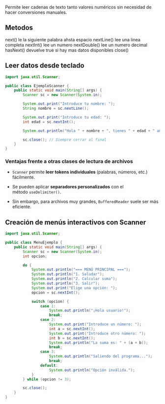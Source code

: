 Permite leer cadenas de texto tanto valores numéricos sin necesidad de hacer conversiones manuales.

## Metodos

next() le la siguiente palabra ahsta espacio
nextLine() lee una linea completa
nextInt() lee un numero
nextDouble() lee un numero decimal
hasNext() devuelve true si hay mas datos disponibles
close() 



## Leer datos desde teclado 
```java
import java.util.Scanner;

public class EjemploScanner {
    public static void main(String[] args) {
        Scanner sc = new Scanner(System.in);

        System.out.print("Introduce tu nombre: ");
        String nombre = sc.nextLine();

        System.out.print("Introduce tu edad: ");
        int edad = sc.nextInt();

        System.out.println("Hola " + nombre + ", tienes " + edad + " años.");

        sc.close(); // Siempre cerrar al final
    }
}
```


### Ventajas frente a otras clases de lectura de archivos

- `Scanner` permite **leer tokens individuales** (palabras, números, etc.) fácilmente.
    
- Se pueden aplicar **separadores personalizados** con el método `useDelimiter()`.
    
- Sin embargo, para archivos muy grandes, `BufferedReader` suele ser más eficiente.

## Creación de menús interactivos con Scanner


```java
import java.util.Scanner;

public class MenuEjemplo {
    public static void main(String[] args) {
        Scanner sc = new Scanner(System.in);
        int opcion;

        do {
            System.out.println("=== MENÚ PRINCIPAL ===");
            System.out.println("1. Saludar");
            System.out.println("2. Calcular suma");
            System.out.println("3. Salir");
            System.out.print("Elige una opción: ");
            opcion = sc.nextInt();

            switch (opcion) {
                case 1:
                    System.out.println("¡Hola usuario!");
                    break;
                case 2:
                    System.out.print("Introduce un número: ");
                    int a = sc.nextInt();
                    System.out.print("Introduce otro número: ");
                    int b = sc.nextInt();
                    System.out.println("La suma es: " + (a + b));
                    break;
                case 3:
                    System.out.println("Saliendo del programa...");
                    break;
                default:
                    System.out.println("Opción inválida.");
            }
        } while (opcion != 3);

        sc.close();
    }
}
```



